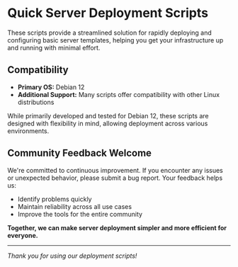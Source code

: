 # Quick Server Deployment Scripts

These scripts provide a streamlined solution for rapidly deploying and configuring basic server templates, helping you get your infrastructure up and running with minimal effort.

## Compatibility

- **Primary OS:** Debian 12
- **Additional Support:** Many scripts offer compatibility with other Linux distributions

While primarily developed and tested for Debian 12, these scripts are designed with flexibility in mind, allowing deployment across various environments.

## Community Feedback Welcome

We're committed to continuous improvement. If you encounter any issues or unexpected behavior, please submit a bug report. Your feedback helps us:

- Identify problems quickly
- Maintain reliability across all use cases
- Improve the tools for the entire community

**Together, we can make server deployment simpler and more efficient for everyone.**

---

*Thank you for using our deployment scripts!*
